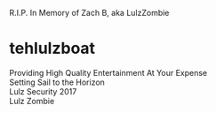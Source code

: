 R.I.P.  In Memory of Zach B, aka LulzZombie

# tehlulzboat

Providing High Quality Entertainment At Your Expense<br>
Setting Sail to the Horizon<br>
Lulz Security 2017<br>
<bold>Lulz Zombie</bold>
